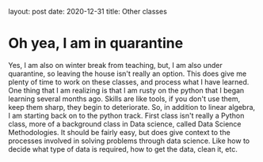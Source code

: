 layout: post 
date: 2020-12-31 
title: Other classes

# Oh yea,  I am in quarantine

Yes, I am also on winter break from teaching, but, I am also under quarantine, so leaving the house isn't really an option.  This does give me plenty of time to work on these classes, and process what I have learned.  One thing that I am realizing is that I am rusty on the python that I began learning several months ago.  Skills are like tools, if you don't use them, keep them sharp, they begin to deteriorate.  So, in addition to linear algebra, I am starting back on to the python track.  First class isn't really a Python class, more of a background class in Data science, called Data Science Methodologies.  It should be fairly easy, but does give context to the processes involved in solving problems through data science.  Like how to decide what type of data is required, how to get the data, clean it, etc.